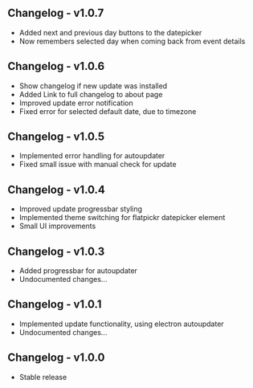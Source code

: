 ## Changelog - v1.0.7

- Added next and previous day buttons to the datepicker
- Now remembers selected day when coming back from event details


## Changelog - v1.0.6

- Show changelog if new update was installed
- Added Link to full changelog to about page
- Improved update error notification
- Fixed error for selected default date, due to timezone


## Changelog - v1.0.5

- Implemented error handling for autoupdater
- Fixed small issue with manual check for update


## Changelog - v1.0.4

- Improved update progressbar styling
- Implemented theme switching for flatpickr datepicker element
- Small UI improvements


## Changelog - v1.0.3

- Added progressbar for autoupdater
- Undocumented changes...


## Changelog - v1.0.1

- Implemented update functionality, using electron autoupdater
- Undocumented changes...


## Changelog - v1.0.0

- Stable release